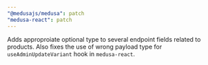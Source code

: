 ```yaml
---
"@medusajs/medusa": patch
"medusa-react": patch
---
```


Adds approproiate optional type to several endpoint fields related to products. Also fixes the use of wrong payload type for `useAdminUpdateVariant` hook in `medusa-react`.
